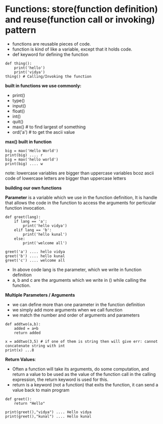 # Functions: store(function definition) and reuse(function call or invoking) pattern
- functions are reusable pieces of code.
- function is kind of like a variable, except that it holds code.
- def keyword for defining the function

```
def thing():
    print('hello')
    print('vidya')
thing() # Calling/Invoking the function
```
**built in functions we use commonly:**
- print()
- type()
- input()
- float()
- int()
- quit()
- max() # to find largest of something
- ord('a') # to get the ascii value

**max() built in function**
```
big = max('Hello World')
print(big) .... r
big = max('hello world')
print(big) .... w
```
note: lowercase variables are bigger than uppercase variables bcoz ascii code of lowercase letters are bigger than uppercase letters

**building our own functions**
 
**Parameter** is a variable which we use in the function definition, It is handle that allows the code in the function to access the arguments for perticular function invocation.

```
def greet(lang):
    if lang == 'a':
        print('hello vidya')
    elif lang == 'b':
        print('hello kunal')
    else:
        print('welcome all')  

greet('a') .... hello vidya
greet('b') .... hello kunal
greet('c') .... welcome all     

```
- In above code lang is the parameter, which we write in function definition
- a, b and c are the arguments which we write in () while calling the function.

**Multiple Parameters / Arguments**
- we can define more than one parameter in the function definition
- we simply add more arguments when we call function
- we match the number and order of arguments and parameters

```
def addtwo(a,b):
    added = a+b
    return added

x = addtwo(3,5) # if one of them is string then will give err: cannot concatenate string with int
print(x) ...8
```

**Return Values**: 
- Often a function will take its arguments, do some computation, and return a value to be used as the value of the function call in the calling expression, the return keyword is used for this.
- return is a keyword (not a function) that exits the function, it can send a value back to main program
```
def greet():
    return "Hello"

print(greet(),"vidya") .... Hello vidya
print(greet(),"kunal") .... Hello kunal
```